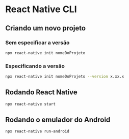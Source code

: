 # React Native CLI

## Criando um novo projeto

### Sem especificar a versão

```bash
npx react-native init nomeDoProjeto
```

### Especificando a versão
```bash
npx react-native init nomeDoProjeto --version x.xx.x
```


## Rodando React Native

```bash
npx react-native start
```

## Rodando o emulador do Android

```bash
npx react-native run-android
```